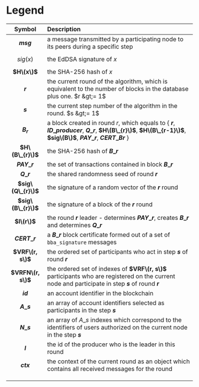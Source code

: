 # Legend

| Symbol | Description |
| :---: | :--- |
| **$$msg$$** | a message transmitted by a participating node to its peers during a specific step |
| $$sig(x)$$ | the EdDSA signature of $x$ |
| **$H\(x\)$** | the SHA-256 hash of $x$ |
| **$r$** | the current round of the algorithm, which is equivalent to the number of blocks in the database plus one. $r &gt;= 1$ |
| **$s$** | the current step number of the algorithm in the round. $s &gt;= 1$ |
| **$$B_{r}$$** | a block created in round $r$, which equals to { **$r$**, **$ID\_{producer}$**, **$Q\_{r}$**, **$H\(B\_{r}\)$**, **$H\(B\_{r-1}\)$**, **$sig\(B\)$**, **$PAY\_{r}$**, **$CERT\_{Br}$** } |
| **$H\(B\_{r}\)$** | the SHA-256 hash of **$B\_{r}$** |
| **$PAY\_{r}$** | the set of transactions contained in block **$B\_{r}$** |
| **$Q\_{r}$** | the shared randomness seed of round **$r$** |
| **$sig\(Q\_{r}\)$** | the signature of a random vector of the **$r$** round |
| **$sig\(B\_{r}\)$** | the signature of a block of the **$r$** round |
| **$l\(r\)$** | the round **$r$** leader - determines **$PAY\_{r}$**, creates **$B\_{r}$** and determines **$Q\_{r}$** |
| **$CERT\_{r}$** | a **$B\_{r}$** block certificate formed out of a set of `bba_signature` messages |
| **$VRF\(r, s\)$** | the ordered set of participants who act in step **$s$** of round **$r$** |
| **$VRFN\(r, s\)$** | the ordered set of indexes of **$VRF\(r, s\)$** participants who are registered on the current node and participate in step **$s$** of round **$r$** |
| **$id$** | an account identifier in the blockchain |
| **$A\_s$** | an array of account identifiers selected as participants in the step **$s$** |
| **$N\_s$** | an array of $A\_s$ indexes which correspond to the identifiers of users authorized on the current node in the step **$s$** |
| **$l$** | the id of the producer who is the leader in this round |
| **$ctx$** | the context of the current round as an object which contains all received messages for the round |
|  |  |
|  |  |
|  |  |

